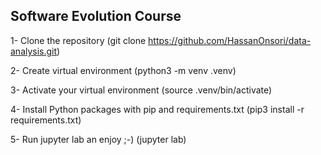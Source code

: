 ## Software Evolution Course

1- Clone the repository (git clone https://github.com/HassanOnsori/data-analysis.git)

2- Create virtual environment (python3 -m venv .venv)

3- Activate your virtual environment (source .venv/bin/activate)

4- Install Python packages with pip and requirements.txt (pip3 install -r requirements.txt)

5- Run jupyter lab an enjoy ;-) (jupyter lab)

